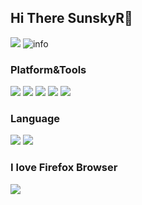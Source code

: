 ## Hi There SunskyR🌈
![](http://antzuhl.cn:4000/get/@sunskyr.readme)
![info](https://github-readme-stats.vercel.app/api?username=SunskyR&show_icons=true&count_private=true&hide=prs&theme=default_repocard)

### Platform&Tools
[![](https://img.shields.io/badge/OS-Arch%20Linux-33aadd?style=flat-square&logo=arch-linux&logoColor=ffffff)](https://www.archlinux.org/)
[![](https://img.shields.io/badge/macOS-Apple%20Silicon-%23000000?style=flat-square&logo=apple)](https://www.macrumors.com/guide/m1/)
[![](https://img.shields.io/badge/Xiaomi-%C2%A51000-%23FF6900?style=flat-square&logo=xiaomi)](mi.com)
[![](https://img.shields.io/badge/Windows-11-%230078D6?style=flat-square&logo=windows)](https://www.microsoft.com/en-us/windows)
[![](https://img.shields.io/badge/IDE-Visual%20Studio%20Code-%23007ACC?style=flat-square&logo=visualstudio)](https://code.visualstudio.com/)

### Language
[![](https://img.shields.io/badge/-Rust-%23000000?style=for-the-badge&logo=rust)](https://www.rust-lang.org/)
[![](https://img.shields.io/badge/-C-%23A8B9CC?style=for-the-badge&logo=c)](cppreference.com)
### I love Firefox Browser
[![](https://img.shields.io/badge/Browser-Firefox-%23FF7139?style=for-the-badge&logo=firefoxbrowser)](mozilla.org)

